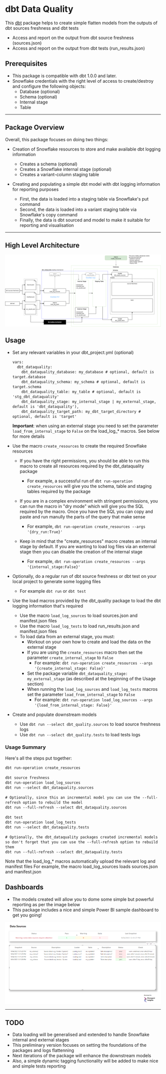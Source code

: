 # dbt Data Quality

This [dbt](https://github.com/dbt-labs/dbt-core) package helps to create simple flatten models from the outputs of dbt sources freshness and dbt tests

- Access and report on the output from dbt source freshness (sources.json)
- Access and report on the output from dbt tests (run_results.json)

## Prerequisites
- This package is compatible with dbt 1.0.0 and later.
- Snowflake credentials with the right level of access to create/destroy and configure the following objects:
  - Database (optional)
  - Schema (optional)
  - Internal stage
  - Table

---

## Package Overview

Overall, this package focuses on doing two things:

- Creation of Snowflake resources to store and make available dbt logging information
  - Creates a schema (optional)
  - Creates a Snowflake internal stage (optional)
  - Creates a variant-column staging table

- Creating and populating a simple dbt model with dbt logging information for reporting purposes
  - First, the data is loaded into a staging table via Snowflake's put command
  - Second, the data is loaded into a variant staging table via Snowflake's copy command
  - Finally, the data is dbt sourced and model to make it suitable for reporting and visualisation

---

## High Level Architecture

![High Level Architecture](https://raw.githubusercontent.com/Divergent-Insights/dbt-dataquality/main/dashboards/dbt_dataquality-high_level_architecture.png)


## Usage
- Set any relevant variables in your dbt_project.yml (optional)

  ```
  vars:
    dbt_dataquality:
      dbt_dataquality_database: my_database # optional, default is target.database
      dbt_dataquality_schema: my_schema # optional, default is target.schema
      dbt_dataquality_table: my_table # optional, default is 'stg_dbt_dataquality'
      dbt_dataquality_stage: my_internal_stage | my_external_stage, default is 'dbt_dataquality'),
      dbt_dataquality_target_path: my_dbt_target_directory # optional, default is 'target'
  ```
  **Important**: when using an external stage you need to set the parameter `load_from_internal_stage` to `False` on the load_log_* macros. See below for more details

- Use the macro `create_resources` to create the required Snowflake resources
  - If you have the right permissions, you should be able to run this macro to create all resources required by the dbt_dataquality package
    - For example, a successful run of `dbt run-operation create_resources` will give you the schema, table and staging tables required by the package

  - If you are in a complex environment with stringent permissions, you can run the macro in "dry mode" which will give you the SQL required by the macro. Once you have the SQL you can copy and paste and run manully the parts of the query that make sense
    - For example, `dbt run-operation create_resources --args '{dry_run:True}'`

  - Keep in mind that the "create_resources" macro creates an internal stage by default. If you are wanting to load log files via an external stage then you can disable the creation of the internal stage
    - For example, `dbt run-operation create_resources --args '{internal_stage:False}'`

- Optionally, do a regular run of dbt source freshness or dbt test on your local project to generate some logging files
  - For example ```dbt run``` or ```dbt test```

- Use the load macros provided by the dbt_quality package to load the dbt logging information that's required
  - Use the macro `load_log_sources` to load sources.json and manifest.json files
  - Use the macro `load_log_tests` to load run_results.json and manifest.json files
  - To load data from an external stage, you must:
    - Workout on your own how to create and load the data on the external stage
    - If you are using the `create_resources` macro then set the parameter `create_internal_stage` to `False`
      - For example: `dbt run-operation create_resources --args '{create_internal_stage: False}'`
    - Set the package variable `dbt_dataquality_stage: my_external_stage` (as described at the beginning of the Usage section)
    - When running the `load_log_sources` and `load_log_tests` macros set the parameter `load_from_internal_stage` to `False`
      - For example: `dbt run-operation load_log_sources --args '{load_from_internal_stage: False}'`

- Create and populate downstream models
  - Use `dbt run --select dbt_quality.sources` to load source freshness logs
  - Use `dbt run --select dbt_quality.tests` to load tests logs

### Usage Summary
Here's all the steps put together:
```
dbt run-operation create_resources

dbt source freshness
dbt run-operation load_log_sources
dbt run --select dbt_dataquality.sources

# Optionally, since this an incremental model you can use the --full-refresh option to rebuild the model
dbt run --full-refresh --select dbt_dataquality.sources

dbt test
dbt run-operation load_log_tests
dbt run --select dbt_dataquality.tests

# Optionally, the dbt_dataquality packages created incremental models so don't forget that you can use the --full-refresh option to rebuild them
dbt run --full-refresh --select dbt_dataquality.tests
```

Note that the load_log_* macros automatically upload the relevant log and manifest files
For example, the macro load_log_sources loads sources.json and manifest.json

## Dashboards
- The models created will allow you to dome some simple but powerful reporting as per the image below
- This package includes a nice and simple Power BI sample dashboard to get you going!

![Sample Dashboard](https://raw.githubusercontent.com/Divergent-Insights/dbt-dataquality/main/dashboards/dashboard1.png)

---

## TODO
- Data loading will be generalised and extended to handle Snowflake internal and external stages
- This preliminary version focuses on setting the foundations of the packages and logs flattenning
- Next iterations of the package will enhance the downstream models
- Also, a simple dynamic tagging functionality will be added to make nice and simple tests reporting

